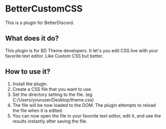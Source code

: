 # BetterCustomCSS
This is a plugin for BetterDiscord.
## What does it do?
This plugin is for BD Theme developers. It let's you edit CSS live with your favorite text editor. Like Custom CSS but better.
## How to use it?
1. Install the plugin.
2. Create a CSS file that you want to use.
3. Set the directory setting to the file. (eg C:/Users/youruser/Desktop/theme.css)
4. The file will be now loaded to the DOM. The plugin attempts to reload the file when it is edited.
5. You can now open the file in your favorite text editor, edit it, and see the results instantly after saving the file.
